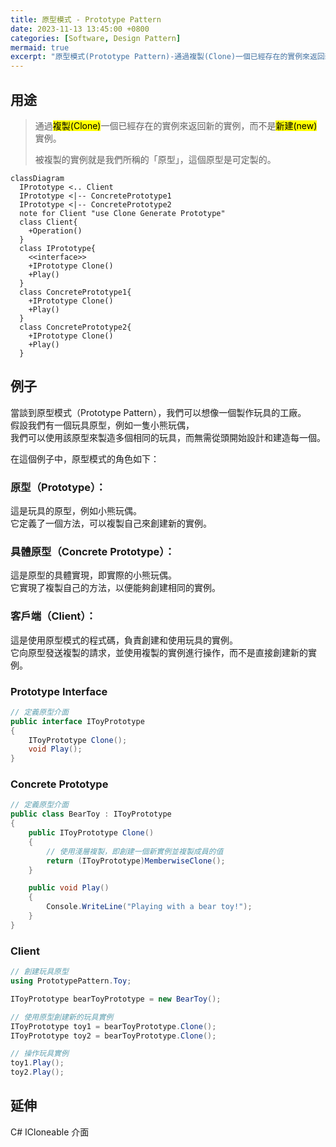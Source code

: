 ```yaml
---
title: 原型模式 - Prototype Pattern
date: 2023-11-13 13:45:00 +0800
categories: [Software, Design Pattern]
mermaid: true
excerpt: "原型模式(Prototype Pattern)-通過複製(Clone)一個已經存在的實例來返回新的實例，而不是新建(new)實例。"
---
```


## 用途

> 通過<mark>複製(Clone)</mark>一個已經存在的實例來返回新的實例，而不是<mark>新建(new)</mark>實例。
> 
> 被複製的實例就是我們所稱的「原型」，這個原型是可定製的。

```mermaid
classDiagram
  IPrototype <.. Client
  IPrototype <|-- ConcretePrototype1
  IPrototype <|-- ConcretePrototype2
  note for Client "use Clone Generate Prototype"
  class Client{
    +Operation()
  }
  class IPrototype{
    <<interface>>
    +IPrototype Clone()
    +Play()
  }
  class ConcretePrototype1{
    +IPrototype Clone()
    +Play()
  }
  class ConcretePrototype2{
    +IPrototype Clone()
    +Play()
  }

```

## 例子

當談到原型模式（Prototype Pattern），我們可以想像一個製作玩具的工廠。<br/>
假設我們有一個玩具原型，例如一隻小熊玩偶，<br/>
我們可以使用該原型來製造多個相同的玩具，而無需從頭開始設計和建造每一個。<br/>

在這個例子中，原型模式的角色如下：

### 原型（Prototype）：
  這是玩具的原型，例如小熊玩偶。<br/>
  它定義了一個方法，可以複製自己來創建新的實例。
### 具體原型（Concrete Prototype）：
  這是原型的具體實現，即實際的小熊玩偶。<br/>
  它實現了複製自己的方法，以便能夠創建相同的實例。
### 客戶端（Client）：
  這是使用原型模式的程式碼，負責創建和使用玩具的實例。<br/>
  它向原型發送複製的請求，並使用複製的實例進行操作，而不是直接創建新的實例。

### Prototype Interface

``` csharp
// 定義原型介面
public interface IToyPrototype
{
    IToyPrototype Clone();
    void Play();
}
```

### Concrete Prototype

``` csharp
// 定義原型介面
public class BearToy : IToyPrototype
{
    public IToyPrototype Clone()
    {
        // 使用淺層複製，即創建一個新實例並複製成員的值
        return (IToyPrototype)MemberwiseClone();
    }

    public void Play()
    {
        Console.WriteLine("Playing with a bear toy!");
    }
}
```

### Client

``` csharp
// 創建玩具原型
using PrototypePattern.Toy;

IToyPrototype bearToyPrototype = new BearToy();

// 使用原型創建新的玩具實例
IToyPrototype toy1 = bearToyPrototype.Clone();
IToyPrototype toy2 = bearToyPrototype.Clone();

// 操作玩具實例
toy1.Play();
toy2.Play();
```

## 延伸
C# ICloneable 介面
